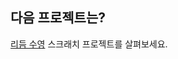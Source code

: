 ## 다음 프로젝트는?

[리듬 수영](https://projects.raspberrypi.org/en/projects/synchronised-swimming) 스크래치 프로젝트를 살펴보세요.
